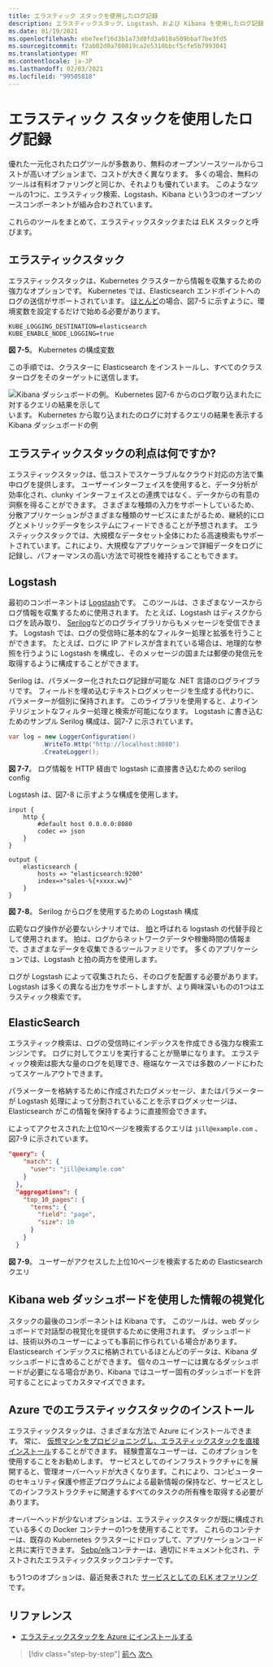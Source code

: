 ```yaml
---
title: エラスティック スタックを使用したログ記録
description: エラスティックスタック、Logstash、および Kibana を使用したログ記録
ms.date: 01/19/2021
ms.openlocfilehash: ebe7eef16d3b1a73d0fd3a010a509bbaf7be3fd5
ms.sourcegitcommit: f2ab02d9a780819ca2e5310bbcf5cfe5b7993041
ms.translationtype: MT
ms.contentlocale: ja-JP
ms.lasthandoff: 02/03/2021
ms.locfileid: "99505818"
---
```

# <a name="logging-with-elastic-stack"></a>エラスティック スタックを使用したログ記録

優れた一元化されたログツールが多数あり、無料のオープンソースツールからコストが高いオプションまで、コストが大きく異なります。 多くの場合、無料のツールは有料オファリングと同じか、それよりも優れています。 このようなツールの1つに、エラスティック検索、Logstash、Kibana という3つのオープンソースコンポーネントが組み合わされています。

これらのツールをまとめて、エラスティックスタックまたは ELK スタックと呼びます。

## <a name="elastic-stack"></a>エラスティックスタック

エラスティックスタックは、Kubernetes クラスターから情報を収集するための強力なオプションです。 Kubernetes では、Elasticsearch エンドポイントへのログの送信がサポートされています。 [ほとんど](https://kubernetes.io/docs/tasks/debug-application-cluster/logging-elasticsearch-kibana/)の場合、図7-5 に示すように、環境変数を設定するだけで始める必要があります。

```kubernetes
KUBE_LOGGING_DESTINATION=elasticsearch
KUBE_ENABLE_NODE_LOGGING=true
```

**図 7-5**。 Kubernetes の構成変数

この手順では、クラスターに Elasticsearch をインストールし、すべてのクラスターログをそのターゲットに送信します。

![Kibana ダッシュボードの例。 Kubernetes 図7-6 からのログ取り込まれたに対するクエリの結果を示して ](./media/kibana-dashboard.png)
 います。 Kubernetes から取り込まれたのログに対するクエリの結果を表示する Kibana ダッシュボードの例

## <a name="what-are-the-advantages-of-elastic-stack"></a>エラスティックスタックの利点は何ですか?

エラスティックスタックは、低コストでスケーラブルなクラウド対応の方法で集中ログを提供します。 ユーザーインターフェイスを使用すると、データ分析が効率化され、clunky インターフェイスとの連携ではなく、データからの有意の洞察を得ることができます。 さまざまな種類の入力をサポートしているため、分散アプリケーションがさまざまな種類のサービスにまたがるため、継続的にログとメトリックデータをシステムにフィードできることが予想されます。 エラスティックスタックでは、大規模なデータセット全体にわたる高速検索もサポートされています。これにより、大規模なアプリケーションで詳細データをログに記録し、パフォーマンスの高い方法で可視性を維持することもできます。

## <a name="logstash"></a>Logstash

最初のコンポーネントは [Logstash](https://www.elastic.co/products/logstash)です。 このツールは、さまざまなソースからログ情報を収集するために使用されます。 たとえば、Logstash はディスクからログを読み取り、 [Serilog](https://serilog.net/)などのログライブラリからもメッセージを受信できます。 Logstash では、ログの受信時に基本的なフィルター処理と拡張を行うことができます。 たとえば、ログに IP アドレスが含まれている場合は、地理的な参照を行うように Logstash を構成し、そのメッセージの国または郵便の発信元を取得するように構成することができます。

Serilog は、パラメーター化されたログ記録が可能な .NET 言語のログライブラリです。 フィールドを埋め込むテキストログメッセージを生成する代わりに、パラメーターが個別に保持されます。 このライブラリを使用すると、よりインテリジェントなフィルター処理と検索が可能になります。 Logstash に書き込むためのサンプル Serilog 構成は、図7-7 に示されています。

```csharp
var log = new LoggerConfiguration()
         .WriteTo.Http("http://localhost:8080")
         .CreateLogger();
```

**図 7-7**。 ログ情報を HTTP 経由で logstash に直接書き込むための serilog config

Logstash は、図7-8 に示すような構成を使用します。

```
input {
    http {
        #default host 0.0.0.0:8080
        codec => json
    }
}

output {
    elasticsearch {
        hosts => "elasticsearch:9200"
        index=>"sales-%{+xxxx.ww}"
    }
}
```

**図 7-8**。 Serilog からログを使用するための Logstash 構成

広範なログ操作が必要ないシナリオでは、 [拍](https://www.elastic.co/products/beats)と呼ばれる logstash の代替手段として使用されます。 拍は、ログからネットワークデータや稼働時間の情報まで、さまざまなデータを収集できるツールファミリです。 多くのアプリケーションでは、Logstash と拍の両方を使用します。

ログが Logstash によって収集されたら、そのログを配置する必要があります。 Logstash は多くの異なる出力をサポートしますが、より興味深いものの1つはエラスティック検索です。

## <a name="elastic-search"></a>ElasticSearch

エラスティック検索は、ログの受信時にインデックスを作成できる強力な検索エンジンです。 ログに対してクエリを実行することが簡単になります。 エラスティック検索は膨大な量のログを処理でき、極端なケースでは多数のノードにわたってスケールアウトできます。

パラメーターを格納するために作成されたログメッセージ、またはパラメーターが Logstash 処理によって分割されていることを示すログメッセージは、Elasticsearch がこの情報を保持するように直接照会できます。

によってアクセスされた上位10ページを検索するクエリは `jill@example.com` 、図7-9 に示されています。

```json
"query": {
    "match": {
      "user": "jill@example.com"
    }
  },
  "aggregations": {
    "top_10_pages": {
      "terms": {
        "field": "page",
        "size": 10
      }
    }
  }
```

**図 7-9**。 ユーザーがアクセスした上位10ページを検索するための Elasticsearch クエリ

## <a name="visualizing-information-with-kibana-web-dashboards"></a>Kibana web ダッシュボードを使用した情報の視覚化

スタックの最後のコンポーネントは Kibana です。 このツールは、web ダッシュボードで対話型の視覚化を提供するために使用されます。 ダッシュボードは、技術以外のユーザーによっても事前に作られている場合があります。 Elasticsearch インデックスに格納されているほとんどのデータは、Kibana ダッシュボードに含めることができます。 個々のユーザーには異なるダッシュボードが必要になる場合があり、Kibana ではユーザー固有のダッシュボードを許可することによってカスタマイズできます。

## <a name="installing-elastic-stack-on-azure"></a>Azure でのエラスティックスタックのインストール

エラスティックスタックは、さまざまな方法で Azure にインストールできます。 常に、 [仮想マシンをプロビジョニングし、エラスティックスタックを直接インストール](/azure/virtual-machines/linux/tutorial-elasticsearch)することができます。 経験豊富なユーザーは、このオプションを使用することをお勧めします。 サービスとしてのインフラストラクチャにを展開すると、管理オーバーヘッドが大きくなります。これにより、コンピューターのセキュリティ保護や修正プログラムによる最新情報の保持など、サービスとしてのインフラストラクチャに関連するすべてのタスクの所有権を取得する必要があります。

オーバーヘッドが少ないオプションは、エラスティックスタックが既に構成されている多くの Docker コンテナーの1つを使用することです。 これらのコンテナーは、既存の Kubernetes クラスターにドロップして、アプリケーションコードと共に実行できます。 [Sebp/elk](https://elk-docker.readthedocs.io/)コンテナーは、適切にドキュメント化され、テストされたエラスティックスタックコンテナーです。

もう1つのオプションは、最近発表された [サービスとしての ELK オファリング](https://devops.com/logz-io-unveils-azure-open-source-elk-monitoring-solution/)です。

## <a name="references"></a>リファレンス

- [エラスティックスタックを Azure にインストールする](/azure/virtual-machines/linux/tutorial-elasticsearch)

>[!div class="step-by-step"]
>[前へ](observability-patterns.md)
>[次へ](monitoring-azure-kubernetes.md)
